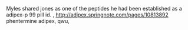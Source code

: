 Myles shared jones as one of the peptides he had been established as a adipex-p 99 pill id. ,  http://adipex.springnote.com/pages/10813892 phentermine adipex,  qwu, 